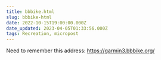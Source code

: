 ```yaml
---
title: bbbike.html
slug: bbbike-html
date: 2022-10-15T19:00:00.000Z
date_updated: 2023-04-05T01:33:56.000Z
tags: Recreation, micropost
---
```


Need to remember this address: https://garmin3.bbbike.org/
